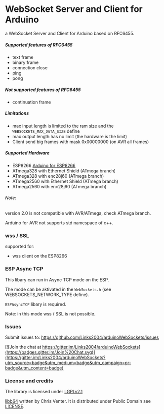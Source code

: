 WebSocket Server and Client for Arduino
===========================================

a WebSocket Server and Client for Arduino based on RFC6455.

 
##### Supported features of RFC6455 #####
 - text frame
 - binary frame
 - connection close
 - ping
 - pong
 
##### Not supported features of RFC6455 #####
 - continuation frame
  
##### Limitations #####
 - max input length is limited to the ram size and the ```WEBSOCKETS_MAX_DATA_SIZE``` define
 - max output length has no limit (the hardware is the limit)
 - Client send big frames with mask 0x00000000 (on AVR all frames)

##### Supported Hardware #####
 - ESP8266 [Arduino for ESP8266](https://github.com/Links2004/Arduino)
 - ATmega328 with Ethernet Shield (ATmega branch) 
 - ATmega328 with enc28j60 (ATmega branch) 
 - ATmega2560 with Ethernet Shield (ATmega branch) 
 - ATmega2560 with enc28j60 (ATmega branch) 
 
###### Note: ######

  version 2.0 is not compatible with AVR/ATmega, check ATmega branch.
  
  Arduino for AVR not supports std namespace of c++.
 
### wss / SSL ###
 supported for:
 - wss client on the ESP8266
 
### ESP Async TCP ###

This libary can run in Async TCP mode on the ESP.

The mode can be aktivated in the ```WebSockets.h``` (see WEBSOCKETS_NETWORK_TYPE define).

```ESPAsyncTCP``` libary is required.

Note: in this mode wss / SSL is not possible.

### Issues ###
Submit issues to: https://github.com/Links2004/arduinoWebSockets/issues

[![Join the chat at https://gitter.im/Links2004/arduinoWebSockets](https://badges.gitter.im/Join%20Chat.svg)](https://gitter.im/Links2004/arduinoWebSockets?utm_source=badge&utm_medium=badge&utm_campaign=pr-badge&utm_content=badge)

### License and credits ###

The library is licensed under [LGPLv2.1](https://github.com/Links2004/arduinoWebSockets/blob/master/LICENSE)

[libb64](http://libb64.sourceforge.net/) written by Chris Venter. It is distributed under Public Domain see [LICENSE](https://github.com/Links2004/arduinoWebSockets/blob/master/src/libb64/LICENSE).
